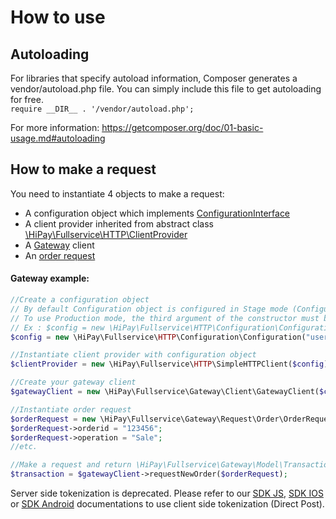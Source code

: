 # How to use

## Autoloading

For libraries that specify autoload information, Composer generates a vendor/autoload.php file. You can simply include this file to get autoloading for free.  
`require __DIR__ . '/vendor/autoload.php';`

For more information: https://getcomposer.org/doc/01-basic-usage.md#autoloading


## How to make a request

You need to instantiate 4 objects to make a request:  

- A configuration object which implements [ConfigurationInterface](https://github.com/hipay/hipay-fullservice-sdk-php/blob/master/lib/HiPay/Fullservice/HTTP/Configuration/ConfigurationInterface.php)
- A client provider inherited from abstract class [\HiPay\Fullservice\HTTP\ClientProvider](https://github.com/hipay/hipay-fullservice-sdk-php/blob/master/lib/HiPay/Fullservice/HTTP/ClientProvider.php)
- A [Gateway](https://github.com/hipay/hipay-fullservice-sdk-php/blob/master/lib/HiPay/Fullservice/Gateway/Client/GatewayClient.php) client
- An [order request](https://github.com/hipay/hipay-fullservice-sdk-php/blob/master/lib/HiPay/Fullservice/Gateway/Request/Order/OrderRequest.php)

#### Gateway example:

```php
//Create a configuration object
// By default Configuration object is configured in Stage mode (Configuration::API_ENV_STAGE)
// To use Production mode, the third argument of the constructor must be Configuration::API_ENV_PRODUCTION
// Ex : $config = new \HiPay\Fullservice\HTTP\Configuration\Configuration("username","password", Configuration::API_ENV_PRODUCTION);
$config = new \HiPay\Fullservice\HTTP\Configuration\Configuration("username","password");

//Instantiate client provider with configuration object
$clientProvider = new \HiPay\Fullservice\HTTP\SimpleHTTPClient($config);

//Create your gateway client
$gatewayClient = new \HiPay\Fullservice\Gateway\Client\GatewayClient($clientProvider);

//Instantiate order request
$orderRequest = new \HiPay\Fullservice\Gateway\Request\Order\OrderRequest();
$orderRequest->orderid = "123456";
$orderRequest->operation = "Sale";
//etc.

//Make a request and return \HiPay\Fullservice\Gateway\Model\Transaction.php object
$transaction = $gatewayClient->requestNewOrder($orderRequest);

```

<div class="alert alert-danger">
<i class="fa fa-exclamation-triangle"></i>
Server side tokenization is deprecated. Please refer to our <a href="/doc/hipay-enterprise-sdk-js/">SDK JS</a>, <a href="/doc/hipay-enterprise-sdk-ios">SDK IOS</a> or <a href="/doc/hipay-enterprise-sdk-android">SDK Android</a> documentations to use client side tokenization (Direct Post).
</div>
